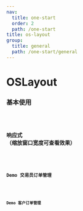 ```yaml
---
nav:
  title: one-start
  order: 2
  path: /one-start
title: os-layout
group:
  title: general
  path: /one-start/general
---
```


# OSLayout

### 基本使用

<code src="../demos/layout/simple.tsx" />

### 响应式 （缩放窗口宽度可查看效果）

<code src="../demos/layout/responsive.tsx" />

### Demo 交易员订单管理

<code src="../demos/layout/order.tsx" />

### Demo 客户订单管理

<code src="../demos/layout/client-order.tsx" /> 
 
<API exports='["Settings"]'  src="../components/layout/index.tsx" />
